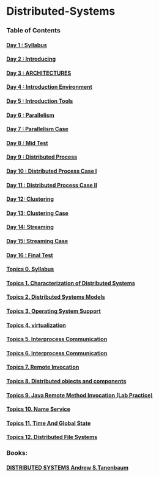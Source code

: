 # Distributed-Systems
### Table of Contents

#### [Day    1 : Syllabus](./README.md)
#### [Day    2 : Introducing](./README.md)
#### [Day    3 : ARCHITECTURES](./README.md)
#### [Day    4 : Introduction Environment](./README.md)
#### [Day    5 : Introduction Tools](./README.md)
#### [Day    6 : Parallelism](./README.md)
#### [Day    7 : Parallelism Case](./README.md)
#### [Day    8 : Mid Test](./README.md)
#### [Day    9 : Distributed Process](./README.md)
#### [Day  10 : Distributed Process Case I](./README.md)
#### [Day  11 : Distributed Process Case II](./README.md)
#### [Day  12:  Clustering](./README.md)
#### [Day  13:  Clustering Case](./README.md)
#### [Day  14:  Streaming](./README.md)
#### [Day  15:  Streaming Case](./README.md)
#### [Day  16 : Final Test](./README.md)

#### [Topics  0. Syllabus](./README.md)
#### [Topics  1. Characterization of Distributed Systems](./day1.md)
#### [Topics  2. Distributed Systems Models](./day2.md)
#### [Topics  3. Operating System Support](./day3.md)
#### [Topics  4. virtualization](./day4.md)
#### [Topics  5. Interprocess Communication](./day5.md)
#### [Topics  6. Interprocess Communication](./day6.md)
#### [Topics  7. Remote Invocation](./day7.md)
#### [Topics  8. Distributed objects and components](./day8.md)
#### [Topics  9. Java Remote Method Invocation (Lab Practice)](./day9.md)
#### [Topics  10. Name Service](./day10.md)
#### [Topics  11. Time And Global State](./day11.md)
#### [Topics  12. Distributed File Systems](./day12.md)

### Books:
#### [DISTRIBUTED SYSTEMS Andrew S.Tanenbaum](./Distributed%20Systems%20Principles%20and%20Paradigms.pdf)
